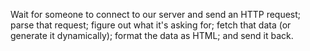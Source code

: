 Wait for someone to connect to our server and send an HTTP request;
parse that request;
figure out what it's asking for;
fetch that data (or generate it dynamically);
format the data as HTML; and
send it back.

